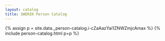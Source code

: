 ```yaml
---
layout: catalog
title: SWERIK Person Catalog
---
```

{% assign p = site.data._person-catalog.i-cZaAazYai1ZNWZmjcAmax %}
{% include person-catalog.html p=p %}

